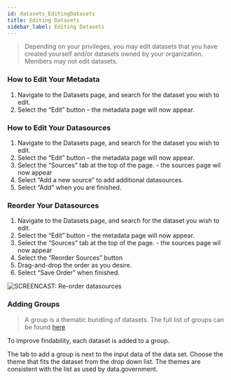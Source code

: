 ```yaml
---
id: datasets_EditingDatasets
title: Editing Datasets
sidebar_label: Editing Datasets
---
```

> Depending on your privileges, you may edit datasets that you have created yourself and/or datasets owned by your organization. Members may not edit datasets.


### How to Edit Your Metadata
1. Navigate to the Datasets page, and search for the dataset you wish to edit.
2. Select the “Edit” button – the metadata page will now appear. 

### How to Edit Your Datasources
1. Navigate to the Datasets page, and search for the dataset you wish to edit.
2. Select the “Edit” button – the metadata page will now appear. 
3. Select the “Sources” tab at the top of the page. - the sources page wil now appear
4. Select “Add a new source” to add additional datasources.
5. Select “Add” when you are finished.

### Reorder Your Datasources
1. Navigate to the Datasets page, and search for the dataset you wish to edit.
2. Select the “Edit” button – the metadata page will now appear. 
3. Select the “Sources” tab at the top of the page. - the sources page wil now appear
4. Select the “Reorder Sources” button 
5. Drag-and-drop the order as you desire. 
6. Select “Save Order” when finished.

<img class="gifShadow" src="/docs/assets/Dataplatform/EditingDatasets/dataplatform_user_EditingDataset_Reorder.gif" alt="SCREENCAST: Re-order datasources">

### Adding Groups
>A group is a thematic bundling of datasets. The full list of groups can be found <a href="https://data.overheid.nl/data/group" target="_blank" rel="noreferrer noopener">here</a>

To improve findability, each dataset is added to a group. 

The tab to add a group is next to the input data of the data set. Choose the theme that fits the dataset from the drop down list. The themes are consistent with the list as used by data.government. 
